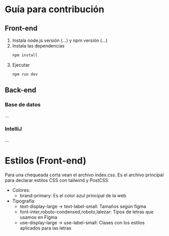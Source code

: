 # Guía para contribución

## Front-end

1. Instala node.js versión (...) y npm versión (...)
2. Instala las dependencias
   ```bash
   npm install
   ```
3. Ejecutar
   ```bash
   npm run dev
   ```

## Back-end

### Base de datos

...

### IntelliJ

...

# Estilos (Front-end)

Para una chequeada corta vean el archivo index.css. Es el archivo principal para declarar estilos CSS con tailwind y PostCSS

- Colores:
  - brand-primary: Es el color azul principal de la web
- Tipografía:
  - text-display-large -> text-label-small: Tamaños según figma
  - font-inter,roboto-condensed,roboto,lalezar: Tipos de letras que usamos en Figma
  - use-display-large -> use-label-small: Clases con los estilos aplicados para las letras
